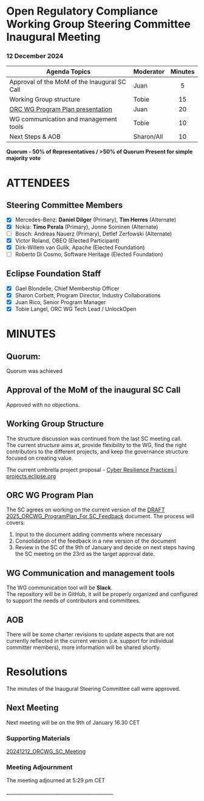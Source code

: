 # **Open Regulatory Compliance Working Group** Steering Committee Inaugural Meeting

###  12 December 2024

| Agenda Topics | Moderator | Minutes |
| ----- | ----- | :---: |
| Approval of the MoM of the Inaugural SC Call | Juan | 5 |
| Working Group structure  | Tobie | 15 |
| [ORC WG Program Plan presentation](https://docs.google.com/presentation/d/1jHjvIy4RiweoMIQBqMfPPNiRMnfqpobzUddashxiPXs/edit#slide=id.g3104997a05c_0_80) | Juan | 20 |
| WG communication and management tools | Tobie | 10 |
| Next Steps & AOB | Sharon/All | 10 |

**Quorum \- 50% of Representatives / \>50% of Quorum Present for simple majority vote**  
 

# ATTENDEES

## Steering Committee Members

- [x] Mercedes-Benz:  **Daniel Dilger** (Primary), **Tim Herres** (Alternate)  
- [x] Nokia: **Timo Perala** (Primary), Jonne Soininen (Alternate)  
- [ ] Bosch:  Andreas Nauerz (Primary), Detlef Zerfowski (Alternate)  
- [x] Victor Roland, OBEO (Elected Participant)  
- [x] Dirk-Willem van Gulik, Apache (Elected Foundation)  
- [ ] Roberto Di Cosmo, Software Heritage (Elected Foundation)

## Eclipse Foundation Staff 

- [x] Gael Blondelle, Chief Membership Officer  
- [x] Sharon Corbett, Program Director, Industry Collaborations  
- [x] Juan Rico, Senior Program Manager  
- [x] Tobie Langel, ORC WG Tech Lead / UnlockOpen

# MINUTES

## Quorum: 

Quorum was achieved

## Approval of the MoM of the inaugural SC Call

Approved with no objections.

## Working Group Structure

The structure discussion was continued from the last SC meeting call.  
The current structure aims at, provide flexibility to the WG, find the right contributors to the different projects, and keep the governance structure focused on creating value. 

The current umbrella project proposal \- [Cyber Resilience Practices | projects.eclipse.org](https://projects.eclipse.org/proposals/cyber-resilience-practices) 

## ORC WG Program Plan

The SC agrees on working on the current version of the [DRAFT 2025\_ORCWG\_ProgramPlan\_For SC\_Feedback](https://docs.google.com/presentation/d/1jHjvIy4RiweoMIQBqMfPPNiRMnfqpobzUddashxiPXs/edit#slide=id.g3104997a05c_0_80) document. The process will covers:

1. Input to the document adding comments where necessary   
2. Consolidation of the feedback in a new version of the document  
3. Review in the SC of the 9th of January and decide on next steps having the SC meeting on the 23rd as the target approval date.

## WG Communication and management tools

The WG communication tool will be **Slack**.  
The repository will be in GitHub, it will be properly organized and configured to support the needs of contributors and committees.

## AOB

There will be some charter revisions to update aspects that are not currently reflected in the current version (i.e. support for individual committer members), more information will be shared shortly.

# Resolutions

The minutes of the Inaugural Steering Committee call were approved.

## Next Meeting

Next meeting will be on the 9th of January 16.30 CET

### Supporting Materials

[20241212\_ORCWG\_SC\_Meeting](https://drive.google.com/file/d/1pBK6JVkkctO2sv4EOrF7FQsRlXIDD_lz/view?usp=sharing)

###  **Meeting Adjournment**

The meeting adjourned at 5:29 pm CET

\_\_\_\_\_\_\_\_\_\_\_\_\_\_\_\_\_\_\_\_\_\_\_\_\_\_\_\_\_\_\_\_\_\_\_\_\_\_\_\_\_\_\_\_  
